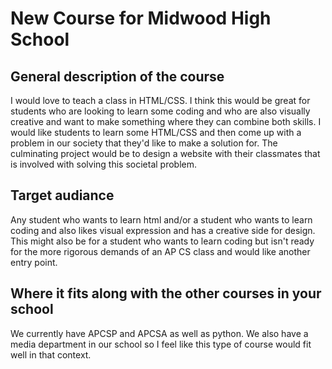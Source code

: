 # New Course for Midwood High School


## General description of the course 

I would love to teach a class in HTML/CSS. I think this would be great for students who are looking to learn some coding and who are also visually creative and want to make something where they can combine both skills. I would like students to learn some HTML/CSS and then come up with a problem in our society that they'd like to make a solution for. The culminating project would be to design a website with their classmates that is involved with solving this societal problem. 

## Target audiance

Any student who wants to learn html and/or a student who wants to learn coding and also likes visual expression and has a creative side for design. This might also be for a student who wants to learn coding but isn't ready for the more rigorous demands of an AP CS class and would like another entry point. 


## Where it fits along with the other courses in your school

We currently have APCSP and APCSA as well as python. We also have a media department in our school so I feel like this type of course would fit well in that context. 
